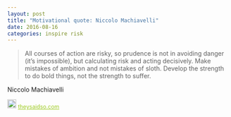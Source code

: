 ```yaml
---
layout: post
title: "Motivational quote: Niccolo Machiavelli"
date: 2016-08-16
categories: inspire risk
---
```

> All courses of action are risky, so prudence is not in avoiding danger (it’s impossible), but
calculating risk and acting decisively. Make mistakes of ambition and not mistakes of sloth.
Develop the strength to do bold things, not the strength to suffer.

Niccolo Machiavelli

<span style="z-index:50;font-size:0.9em;"><img src="https://theysaidso.com/branding/theysaidso.png" height="20" width="20" alt="theysaidso.com"/><a href="https://theysaidso.com" title="Powered by quotes from theysaidso.com" style="color: #9fcc25; margin-left: 4px; vertical-align: middle;">theysaidso.com</a></span>

